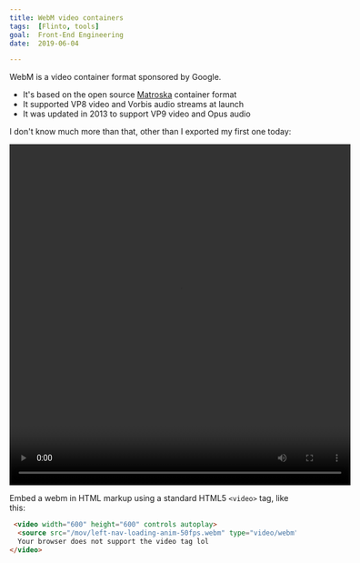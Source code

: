 ```yaml
---
title: WebM video containers
tags:  [Flinto, tools]
goal:  Front-End Engineering
date:  2019-06-04

---
```


WebM is a video container format sponsored by Google.

* It's based on the open source [Matroska][m] container format
* It supported VP8 video and Vorbis audio streams at launch
* It was updated in 2013 to support VP9 video and Opus audio

I don't know much more than that, other than I exported my first one today:

 <video width="600" height="600" controls autoplay>
  <source src="/mov/left-nav-loading-anim-50fps.webm" type="video/webm">
  Your browser does not support the video tag lol
</video> 

Embed a webm in HTML markup using a standard HTML5 `<video>` tag, like this:

```html
 <video width="600" height="600" controls autoplay>
  <source src="/mov/left-nav-loading-anim-50fps.webm" type="video/webm">
  Your browser does not support the video tag lol
</video> 
```

[m]: https://en.wikipedia.org/wiki/Matroska
